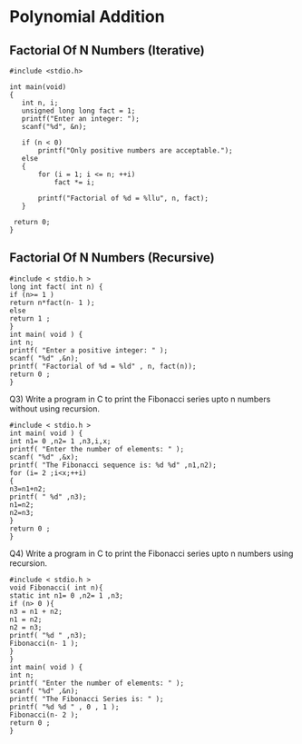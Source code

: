 # Polynomial Addition

## Factorial Of N Numbers (Iterative)

```
#include <stdio.h>
 
int main(void) 
{
   int n, i;
   unsigned long long fact = 1;
   printf("Enter an integer: ");
   scanf("%d", &n);
 
   if (n < 0)
       printf("Only positive numbers are acceptable.");
   else
   {
       for (i = 1; i <= n; ++i)
           fact *= i;
       
       printf("Factorial of %d = %llu", n, fact);
   }
 
 return 0;
}
```
## Factorial Of N Numbers (Recursive)

```
#include < stdio.h >
long int fact( int n) {
if (n>= 1 )
return n*fact(n- 1 );
else
return 1 ;
}
int main( void ) {
int n;
printf( "Enter a positive integer: " );
scanf( "%d" ,&n);
printf( "Factorial of %d = %ld" , n, fact(n));
return 0 ;
}
```
Q3) Write a program in C to print the Fibonacci series upto n numbers
without using recursion.
```
#include < stdio.h >
int main( void ) {
int n1= 0 ,n2= 1 ,n3,i,x;
printf( "Enter the number of elements: " );
scanf( "%d" ,&x);
printf( "The Fibonacci sequence is: %d %d" ,n1,n2);
for (i= 2 ;i<x;++i)
{
n3=n1+n2;
printf( " %d" ,n3);
n1=n2;
n2=n3;
}
return 0 ;
}
```
Q4) Write a program in C to print the Fibonacci series upto n numbers
using recursion.
```
#include < stdio.h >
void Fibonacci( int n){
static int n1= 0 ,n2= 1 ,n3;
if (n> 0 ){
n3 = n1 + n2;
n1 = n2;
n2 = n3;
printf( "%d " ,n3);
Fibonacci(n- 1 );
}
}
int main( void ) {
int n;
printf( "Enter the number of elements: " );
scanf( "%d" ,&n);
printf( "The Fibonacci Series is: " );
printf( "%d %d " , 0 , 1 );
Fibonacci(n- 2 );
return 0 ;
}
```
